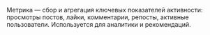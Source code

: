 Метрика — сбор и агрегация ключевых показателей активности: просмотры постов, лайки, комментарии, репосты, активные пользователи. Используется для аналитики и рекомендаций.